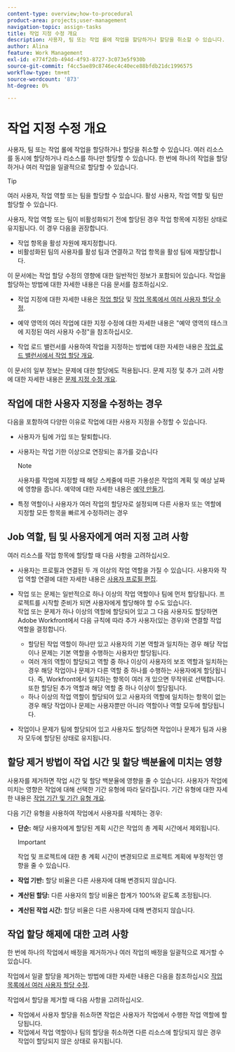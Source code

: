```yaml
---
content-type: overview;how-to-procedural
product-area: projects;user-management
navigation-topic: assign-tasks
title: 작업 지정 수정 개요
description: 사용자, 팀 또는 작업 롤에 작업을 할당하거나 할당을 취소할 수 있습니다. 여러 리소스를 동시에 할당하거나 리소스를 하나만 할당할 수 있습니다. 한 번에 하나의 작업을 할당하거나 여러 작업을 일괄적으로 할당할 수 있습니다.
author: Alina
feature: Work Management
exl-id: e774f2db-494d-4f93-8727-3c073e5f930b
source-git-commit: f4cc5ae89c8746ec4c40ece88bfdb21dc1996575
workflow-type: tm+mt
source-wordcount: '873'
ht-degree: 0%

---
```


# 작업 지정 수정 개요

사용자, 팀 또는 작업 롤에 작업을 할당하거나 할당을 취소할 수 있습니다. 여러 리소스를 동시에 할당하거나 리소스를 하나만 할당할 수 있습니다. 한 번에 하나의 작업을 할당하거나 여러 작업을 일괄적으로 할당할 수 있습니다.

>[!TIP]
>
>여러 사용자, 작업 역할 또는 팀을 할당할 수 있습니다. 활성 사용자, 작업 역할 및 팀만 할당할 수 있습니다.
>
>사용자, 작업 역할 또는 팀이 비활성화되기 전에 할당된 경우 작업 항목에 지정된 상태로 유지됩니다. 이 경우 다음을 권장합니다.
>
>* 작업 항목을 활성 자원에 재지정합니다.
>* 비활성화된 팀의 사용자를 활성 팀과 연결하고 작업 항목을 활성 팀에 재할당합니다.
>


이 문서에는 작업 할당 수정의 영향에 대한 일반적인 정보가 포함되어 있습니다. 작업을 할당하는 방법에 대한 자세한 내용은 다음 문서를 참조하십시오.

* 작업 지정에 대한 자세한 내용은 [작업 할당](../../../manage-work/tasks/assign-tasks/assign-tasks.md) 및 [작업 목록에서 여러 사용자 할당 수정](../../../manage-work/tasks/assign-tasks/modify-multiple-assignments-in-task-list.md).

* 예약 영역의 여러 작업에 대한 지정 수정에 대한 자세한 내용은 &quot;예약 영역의 태스크에 지정된 여러 사용자 수정&quot;을 참조하십시오.
* 작업 로드 밸런서를 사용하여 작업을 지정하는 방법에 대한 자세한 내용은 [작업 로드 밸런서에서 작업 할당 개요](../../../resource-mgmt/workload-balancer/assign-work-in-workload-balancer.md).

이 문서의 일부 정보는 문제에 대한 할당에도 적용됩니다. 문제 지정 및 추가 고려 사항에 대한 자세한 내용은 [문제 지정 수정 개요](../../../manage-work/issues/manage-issues/modify-issue-assignments-overview.md).

## 작업에 대한 사용자 지정을 수정하는 경우

다음을 포함하여 다양한 이유로 작업에 대한 사용자 지정을 수정할 수 있습니다.

* 사용자가 팀에 가입 또는 탈퇴합니다.
* 사용자는 작업 기한 이상으로 연장되는 휴가를 갖습니다

   >[!NOTE]
   >
   >사용자를 작업에 지정할 때 해당 스케줄에 따른 가용성은 작업의 계획 및 예상 날짜에 영향을 줍니다. 예약에 대한 자세한 내용은 [예약 만들기](../../../administration-and-setup/set-up-workfront/configure-timesheets-schedules/create-schedules.md).

* 특정 역할이나 사용자가 여러 작업의 할당자로 설정되며 다른 사용자 또는 역할에 지정할 모든 항목을 빠르게 수정하려는 경우

## Job 역할, 팀 및 사용자에게 여러 지정 고려 사항

여러 리소스를 작업 항목에 할당할 때 다음 사항을 고려하십시오.

* 사용자는 프로필과 연결된 두 개 이상의 작업 역할을 가질 수 있습니다. 사용자와 작업 역할 연결에 대한 자세한 내용은 [사용자 프로필 편집](../../../administration-and-setup/add-users/create-and-manage-users/edit-a-users-profile.md).

* 작업 또는 문제는 일반적으로 하나 이상의 작업 역할이나 팀에 먼저 할당됩니다. 프로젝트를 시작할 준비가 되면 사용자에게 할당해야 할 수도 있습니다.\
   작업 또는 문제가 하나 이상의 역할에 할당되어 있고 그 다음 사용자도 할당하면 Adobe Workfront에서 다음 규칙에 따라 추가 사용자(있는 경우)와 연결할 작업 역할을 결정합니다.

   * 할당된 작업 역할이 하나만 있고 사용자의 기본 역할과 일치하는 경우 해당 작업이나 문제는 기본 역할을 수행하는 사용자만 할당됩니다.
   * 여러 개의 역할이 할당되고 역할 중 하나 이상이 사용자의 보조 역할과 일치하는 경우 해당 작업이나 문제가 다른 역할 중 하나를 수행하는 사용자에게 할당됩니다. 즉, Workfront에서 일치하는 항목이 여러 개 있으면 무작위로 선택합니다. 또한 할당된 추가 역할과 해당 역할 중 하나 이상이 할당됩니다.
   * 하나 이상의 작업 역할이 할당되어 있고 사용자의 역할에 일치하는 항목이 없는 경우 해당 작업이나 문제는 사용자뿐만 아니라 역할이나 역할 모두에 할당됩니다.

* 작업이나 문제가 팀에 할당되어 있고 사용자도 할당하면 작업이나 문제가 팀과 사용자 모두에 할당된 상태로 유지됩니다.

## 할당 제거 방법이 작업 시간 및 할당 백분율에 미치는 영향

사용자를 제거하면 작업 시간 및 할당 백분율에 영향을 줄 수 있습니다. 사용자가 작업에 미치는 영향은 작업에 대해 선택한 기간 유형에 따라 달라집니다. 기간 유형에 대한 자세한 내용은 [작업 기간 및 기간 유형 개요](../../../manage-work/tasks/taskdurtn/task-duration-and-duration-type.md).

다음 기간 유형을 사용하여 작업에서 사용자를 삭제하는 경우:

* **단순:** 해당 사용자에게 할당된 계획 시간은 작업의 총 계획 시간에서 제외됩니다.

   >[!IMPORTANT]
   >
   >작업 및 프로젝트에 대한 총 계획 시간이 변경되므로 프로젝트 계획에 부정적인 영향을 줄 수 있습니다.

* **작업 기반:** 할당 비율은 다른 사용자에 대해 변경되지 않습니다.
* **계산된 할당:** 다른 사용자의 할당 비율은 합계가 100%와 같도록 조정됩니다.
* **계산된 작업 시간:** 할당 비율은 다른 사용자에 대해 변경되지 않습니다.

## 작업 할당 해제에 대한 고려 사항

한 번에 하나의 작업에서 배정을 제거하거나 여러 작업의 배정을 일괄적으로 제거할 수 있습니다.

작업에서 일괄 할당을 제거하는 방법에 대한 자세한 내용은 다음을 참조하십시오 [작업 목록에서 여러 사용자 할당 수정](../../../manage-work/tasks/assign-tasks/modify-multiple-assignments-in-task-list.md).

작업에서 할당을 제거할 때 다음 사항을 고려하십시오.

* 작업에서 사용자 할당을 취소하면 작업은 사용자가 작업에서 수행한 작업 역할에 할당됩니다.
* 작업에서 작업 역할이나 팀의 할당을 취소하면 다른 리소스에 할당되지 않은 경우 작업이 할당되지 않은 상태로 유지됩니다.
